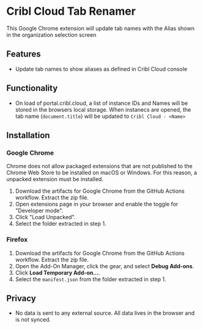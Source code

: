# Cribl Cloud Tab Renamer

This Google Chrome extension will update tab names with the Alias shown in the organization selection screen

## Features
- Update tab names to show aliases as defined in Cribl Cloud console

## Functionality
- On load of portal.cribl.cloud, a list of instance IDs and Names will be stored in the browsers local storage. When instanecs are opened, the tab name (`document.title`) will be updated to `Cribl Cloud - <Name>`

## Installation

### Google Chrome
Chrome does not allow packaged extensions that are not published to the Chrome Web Store to be installed on macOS or Windows. For this reason, a unpacked extension must be installed.

1. Download the artifacts for Google Chrome from the GitHub Actions workflow. Extract the zip file.
2. Open extensions page in your browser and enable the toggle for "Developer mode".
3. Click "Load Unpacked".
4. Select the folder extracted in step 1.

### Firefox

1. Download the artifacts for Google Chrome from the GitHub Actions workflow. Extract the zip file.
2. Open the Add-On Manager, click the gear, and select **Debug Add-ons**.
3. Click **Load Temporary Add-on...**.
4. Select the `manifest.json` from the folder extracted in step 1.


## Privacy
- No data is sent to any external source. All data lives in the browser and is not synced.